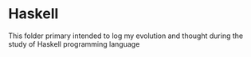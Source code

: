 # Haskell
This folder primary intended to log my evolution and thought during the study of Haskell programming language

